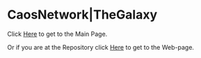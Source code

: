 # CaosNetwork|TheGalaxy

Click [Here](doc/home.md) to get to the Main Page.

Or if you are at the Repository click [Here](https://caosnetwork.github.io/doc/home.html) to get to the Web-page.
